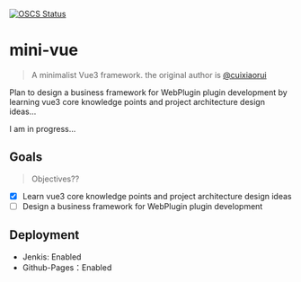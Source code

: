 [![OSCS Status](https://www.oscs1024.com/platform/badge/branlice/mini-vue.svg?size=small)](https://www.oscs1024.com/project/branlice/mini-vue?ref=badge_small)

# mini-vue

> A minimalist Vue3 framework. the original author is [@cuixiaorui](https://github.com/cuixiaorui/mini-vue)

Plan to design a business framework for WebPlugin plugin development by learning vue3 core knowledge points and project architecture design ideas...

I am in progress...

## Goals

> Objectives??

- [x] Learn vue3 core knowledge points and project architecture design ideas
- [ ] Design a business framework for WebPlugin plugin development

## Deployment

- Jenkis: Enabled
- Github-Pages：Enabled
